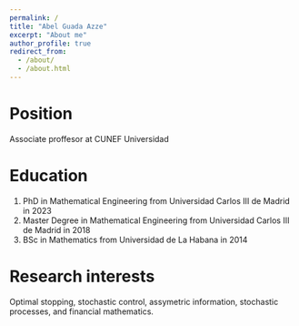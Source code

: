 ```yaml
---
permalink: /
title: "Abel Guada Azze"
excerpt: "About me"
author_profile: true
redirect_from: 
  - /about/
  - /about.html
---
```




Position
======
Associate proffesor at CUNEF Universidad

Education
======
1. PhD in Mathematical Engineering from Universidad Carlos III de Madrid in 2023
2. Master Degree in Mathematical Engineering from Universidad Carlos III de Madrid in 2018
3. BSc in Mathematics from Universidad de La Habana in 2014

Research interests
======
Optimal stopping, stochastic control, assymetric information, stochastic processes, and financial mathematics. 
